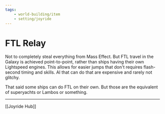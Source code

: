 ```yaml
---
tags:
    - world-building/item 
    - setting/joyride
---
```


# FTL Relay

Not to completely steal everything from Mass Effect. But FTL travel in the Galaxy is achieved point-to-point, rather than ships having their own Lightspeed engines. This allows for easier jumps that don't requires flash-second timing and skills. AI that can do that are expensive and rarely not glitchy.

That said some ships can do FTL on their own. But those are the equivalent of superyachts or Lambos or something.

---
[[Joyride Hub]]